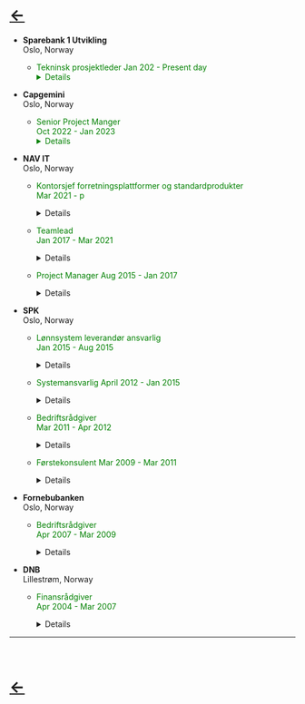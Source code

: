 # [&larr;](/index.md)


- **Sparebank 1 Utvikling**  
Oslo, Norway
  - <span style="color:green"> Tekninsk prosjektleder 
            Jan 202 - Present day
        <details>
        Senior prosjektleder innen digital transformasjon og større endringsprosjekter. Bistår virksomheter i prosessen med å transformere forretningsmodeller, produkter, tjenester og forretningsprosesser. 
Implementere bruken av ny teknologi for å forbli konkurransedyktig i dagens marked. 



- **Capgemini**  
Oslo, Norway
  - <span style="color:green"> Senior Project Manger  
            Oct 2022 - Jan 2023
        <details>
        Senior prosjektleder innen digital transformasjon. Bistår virksomheter i prosessen med å transformere forretningsmodeller, produkter, tjenester og forretningsprosesser. 
Implementere bruken av ny teknologi for å forbli konkurransedyktig i dagens marked.
Skills: Information Technology · Project Management · PRINCE2 · Change Management · Agile Methodologies
       

- **NAV IT**  
Oslo, Norway
  - <span style="color:green"> Kontorsjef forretningsplattformer og standardprodukter  
            Mar 2021 - p
        <details>
        Personalleder for et kontor som har ansvar for å ivareta kompetanse og kapasitet iht. utvikling og vedlikehold av forretningsplattformer samt standardprodukter. Medarbeiderene utvikler løsninger med verktøy som Salesforce, UIPath, Tableau, AltInn, OEBS m.fl.
       

  - <span style="color:green"> Teamlead  
            Jan 2017 - Mar 2021
        <details>
        Utøve daglig ledelse, og sørge for god organisering og oppgavefordeling i teamet.
Bidra til smidighet og fremdrift i teamet. Bygge velfungerende team med gode tilbakemeldingssløyfer som bidrar til at teamet leverer enklere, bedre og raskere. Legge til rette for kontinuerlig læring og støtte opp om en kultur hvor det er lov å feile. Sikre at teamet har riktig kompetanse og kapasitet. Pådriver for at teamet jobber etter etablerte metodikker, og bidra til at teamet tester ut forbedringer og ser på nye måter å jobbe på. Sikre gode beslutninger og tydelige prioriteringer sammen med produkteier og teamet.
Sørge for at teamet tar eierskap til hvilke strategiske mål teamet skal nå, og den verdien teamet skal gi gjennom å etablere visjon og målbilde sammen med teamet.

       
  - <span style="color:green">Project Manager
            Aug 2015 - Jan 2017
        <details>    
        Ledelse av prosjekter fra forprosjektfasen og helt til til overlevering til drift og forvaltning. Ansvarlig for Målstyring, ressursallokering, kvalitetsstyring, rapportering, budsjett og endring- og avviksledelse
       

- **SPK**  
Oslo, Norway
  - <span style="color:green"> Lønnsystem leverandør ansvarlig  
            Jan 2015 - Aug 2015
        <details>
        Ansvarlig for systemet rundt innhenting av lønns og stillingsdata.
Ansvarlig for planlegging av økt effektivitet iht. reaktivt arbeid med kundedata/masterdata – løpende oppdateringer i samarbeid med resten av virksomheten
Plan for systematisk proaktivt arbeid med kundedata ved integrering/verifisering av data mot andre register.
Analyse arbeid iht. status på master i hoved-databasen
Ansvarlig for å foreslå tiltak for forbedring av kundedata i hovedbasen
Ansvarlig for å implementere aktiviteter for korrigering av feil i kundedata/master data Analyser og statusrapporter på data konsistens på tvers av virksomheten
        

  - <span style="color:green"> Systemansvarlig
            April 2012 - Jan 2015
        <details>
        Ansvarlig for systemet rundt innhenting av lønns og stillingsdata. Prosjektarbeid, kontakt ut mot lønnssystem leverandører/Altinn
Medlem av Nettverk for Informasjonssikkerhet, NIFS (Difi)
Medlem av Innovasjon@Altinn
Sertifisert ISO 27001 Lead Implementer
       

  - <span style="color:green"> Bedriftsrådgiver  
            Mar 2011 - Apr 2012
        <details>
        Rådgivning til SPK sine bedriftskunder
       

  - <span style="color:green"> Førstekonsulent
            Mar 2009 - Mar 2011  
        <details>
        Behandling av lånesøknad
        

- **Fornebubanken**  
    Oslo, Norway
  - <span style="color:green"> Bedriftsrådgiver  
            Apr 2007 - Mar 2009

     <details>
        Rådgivning til bankens bedrifts kunder


- **DNB**  
    Lillestrøm, Norway
  - <span style="color:green"> Finansrådgiver  
            Apr 2004 - Mar 2007  
    
    <details>
        Rådgivning innen plasserings produkter
        

---
<br>

# [&larr;](/index.md)
